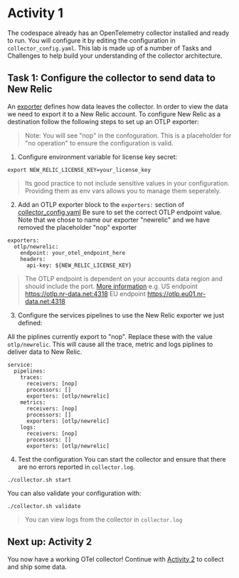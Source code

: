 # Activity 1

The codespace already has an OpenTelemetry collector installed and ready to run. You will configure it by editing the configuration in `collector_config.yaml`.
This lab is made up of a number of Tasks and Challenges to help build your understanding of the collector architecture.

## Task 1: Configure the collector to send data to New Relic

An [exporter](https://github.com/open-telemetry/opentelemetry-collector/blob/main/exporter/README.md) defines how data leaves the collector. In order to view the data we need to export it to a New Relic account. To configure New Relic as a destination follow the following steps to set up an OTLP exporter:

> Note: You will see "nop" in the confoguration. This is a placeholder for "no operation" to ensure the configuration is valid.

1. Configure environment variable for license key secret:

```
export NEW_RELIC_LICENSE_KEY=your_license_key
```

> Its good practice to not include sensitive values in your configuration. Providing them as env vars allows you to manage them seperately.



2. Add an OTLP exporter block to the `exporters:` section of [collector_config.yaml](collector_config.yaml)
Be sure to set the correct OTLP endpoint value. Note that we chose to name our exporter "newrelic" and we have removed the placeholder "nop" exporter

```
exporters:
  otlp/newrelic:
    endpoint: your_otel_endpoint_here
    headers:
      api-key: ${NEW_RELIC_LICENSE_KEY}
```

> The OTLP endpoint is dependent on your accounts data region and should include the port. [More information](https://docs.newrelic.com/docs/opentelemetry/best-practices/opentelemetry-otlp/)
> e.g.
> US endpoint  https://otlp.nr-data.net:4318
> EU endpoint https://otlp.eu01.nr-data.net:4318


3. Configure the services pipelines to use the New Relic exporter we just defined:

All the piplines currently export to "nop". Replace these with the value `otlp/newrelic`. This will cause all the trace, metric and logs piplines to deliver data to New Relic.

```
service:
  pipelines:
    traces:
      receivers: [nop]
      processors: []
      exporters: [otlp/newrelic]
    metrics:
      receivers: [nop]
      processors: []
      exporters: [otlp/newrelic]
    logs:
      receivers: [nop]
      processors: []
      exporters: [otlp/newrelic]
```

4. Test the configuration
You can start the collector and ensure that there are no errors reported in `collector.log`.

```
./collector.sh start
```

You can also  validate your configuration with:
```
./collector.sh validate
```

> You can view logs from the collector in `collector.log`

## Next up: Activity 2
You now have a working OTel collector! Continue with [Activity 2](Activity-2.md) to collect and ship some data.
